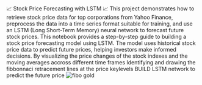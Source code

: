 📈 Stock Price Forecasting with LSTM 📈
This project demonstrates how to retrieve stock price data for top corporations from Yahoo Finance, preprocess the data into a time series format suitable for training, and use an LSTM (Long Short-Term Memory) neural network to forecast future stock prices.
This notebook provides a step-by-step guide to building a stock price forecasting model using LSTM. The model uses historical stock price data to predict future prices, helping investors make informed decisions.
By visualizing the price changes of the stock indexes and the moving averages accross different time frames 
Identifying and  drawing the fibbonnaci retracement lines at the price keylevels 
BUILD LSTM  network to predict the future price 
![fibo gold](https://github.com/user-attachments/assets/c1c85a06-1346-456f-9f92-64c26cecd710)
